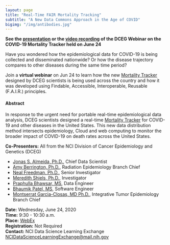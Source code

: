 ```yaml
---
layout: page
title: "Real-Time FAIR Mortality Tracking"
subtitle: "A New Data Commons Approach in the Age of COVID"
bigimg: "/img/antibodies.jpg"
---
```


**See the [presentation](https://teams.microsoft.com/l/channel/19%3a82c18d91721048e7a69516e155ac554a%40thread.skype/General?groupId=ac0387a5-f532-4379-a234-73eca4399e11&tenantId=14b77578-9773-42d5-8507-251ca2dc2b06) or the [video recording](https://www.youtube.com/watch?v=laLFScHd914&feature=youtu.be) of the DCEG Webinar on the COVID-19 Mortality Tracker held on June 24**

Have you wondered how the epidemiological data for COVID-19 is being collected and disseminated nationwide? Or how the disease trajectory compares to other diseases during the same time period?

Join a **virtual webinar** on Jun 24 to learn how the new [Mortality Tracker](https://episphere.github.io/mortalitytracker) designed by DCEG scientists is being used across the country and how it was developed using Findable, Accessible, Interoperable, Reusable (F.A.I.R.) principles.

#### Abstract

In response to the urgent need for portable real-time epidemiological data analysis, DCEG scientists designed a real-time [Mortality Tracker](https://episphere.github.io/mortalitytracker) for COVID-19 and other diseases in the United States. This new data distribution method intersects epidemiology, Cloud and web computing to monitor the broader impact of COVID-19 on death rates across the United States.

**Co-Presenters:** All from the NCI Division of Cancer Epidemiology and Genetics (DCEG)

- [Jonas S. Almeida, Ph.D.](https://dceg.cancer.gov/about/staff-directory/almeida-jonas), Chief Data Scientist
- [Amy Berrington, Ph.D.](https://dceg.cancer.gov/about/staff-directory/berrington-amy), Radiation Epidemiology Branch Chief
- [Neal Freedman, Ph.D.](https://dceg.cancer.gov/about/staff-directory/freedman-neal), Senior Investigator
- [Meredith Shiels, Ph.D.](https://dceg.cancer.gov/about/staff-directory/shiels-meredith), Investigator
- [Praphulla Bhawsar, MS](https://github.com/PrafulB), Data Engineer
- [Bhaumik Patel, MS](https://github.com/bhaumik55231), Software Engineer
- [Montserrat Garcia-Closas, MD Ph.D.](https://dceg.cancer.gov/about/staff-directory/garcia-closas-montserrat), Integrative Tumor
  Epidemiology Branch Chief

**Date:** Wednesday, June 24, 2020  
**Time:** 9:30 - 10:30 a.m.  
**Place:** [WebEx](https://cbiit.webex.com/mw3300/mywebex/default.do?service=1&siteurl=cbiit&nomenu=false&main_url=%2Fmc3300%2Fmeetingcenter%2Fdefault.do%3Fsiteurl%3Dcbiit%26rnd%3D8399572561%26main_url%3D%252Fmc3300%252Fe.do%253Fsiteurl%253Dcbiit%2526AT%253DMI%2526EventID%253D1012840757%2526UID%253D528639562%2526Host%253DQUhTSwAAAAR6F3kJQOTuWph39o4hKAsrwgY5GKcGs2ucULrygEuSJy_fR3C6M7FxwTdHxXC24whll_525McO6BGGg_lZCZMn0%2526FrameSet%253D2%2526MTID%253Dm61b8ab64279f870a325d8ae261f47003)  
**Registration:** Not Required  
**Contact:** NCI Data Science Learning Exchange [NCIDataScienceLearningExchange@mail.nih.gov](mailto:NCIDataScienceLearningExchange@mail.nih.gov)  
